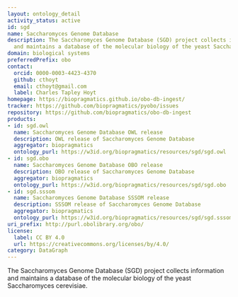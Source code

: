 ```yaml
---
layout: ontology_detail
activity_status: active
id: sgd
name: Saccharomyces Genome Database
description: The Saccharomyces Genome Database (SGD) project collects information
  and maintains a database of the molecular biology of the yeast Saccharomyces cerevisiae
domain: biological systems
preferredPrefix: obo
contact:
  orcid: 0000-0003-4423-4370
  github: cthoyt
  email: cthoyt@gmail.com
  label: Charles Tapley Hoyt
homepage: https://biopragmatics.github.io/obo-db-ingest/
tracker: https://github.com/biopragmatics/pyobo/issues
repository: https://github.com/biopragmatics/obo-db-ingest
products:
- id: sgd.owl
  name: Saccharomyces Genome Database OWL release
  description: OWL release of Saccharomyces Genome Database
  aggregator: biopragmatics
  ontology_purl: https://w3id.org/biopragmatics/resources/sgd/sgd.owl
- id: sgd.obo
  name: Saccharomyces Genome Database OBO release
  description: OBO release of Saccharomyces Genome Database
  aggregator: biopragmatics
  ontology_purl: https://w3id.org/biopragmatics/resources/sgd/sgd.obo
- id: sgd.sssom
  name: Saccharomyces Genome Database SSSOM release
  description: SSSOM release of Saccharomyces Genome Database
  aggregator: biopragmatics
  ontology_purl: https://w3id.org/biopragmatics/resources/sgd/sgd.sssom
uri_prefix: http://purl.obolibrary.org/obo/
license:
  label: CC BY 4.0
  url: https://creativecommons.org/licenses/by/4.0/
category: DataGraph
---
```


The Saccharomyces Genome Database (SGD) project collects information and maintains a database of the molecular biology of the yeast Saccharomyces cerevisiae.

